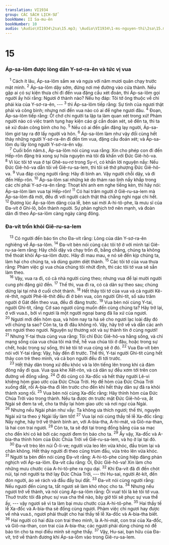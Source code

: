 ```yaml
---
translation: VI1934
group: CÁC SÁCH LỊCH-SỬ
bookName: II Sa-mu-ên 
bookNumber: 10
audio: \Audio\VI1934\2sa\15.mp3; \Audio\VI1934\1-ms-nguyen-thi\2sa\15.mp3
---
```


<div class="title"><h1>15</h1><h3>Áp-sa-lôm được lòng dân Y-sơ-ra-ên và tức vị vua</h3></div>
<span class="verse 2sa_15_1"> <sup>1</sup> Cách ít lâu, Áp-sa-lôm sắm xe và ngựa với năm mươi quân chạy trước mặt mình. </span>
<span class="verse 2sa_15_2"><sup>2</sup> Áp-sa-lôm dậy sớm, đứng nơi mé đường vào cửa thành. Nếu gặp ai có sự kiện thưa chi đi đến vua đặng cầu xét đoán, thì Áp-sa-lôm gọi người ấy hỏi rằng: Ngươi ở thành nào? Nếu họ đáp: Tôi tớ ông thuộc về chi phái kia của Y-sơ-ra-ên, --- </span>
<span class="verse 2sa_15_3"><sup>3</sup> thì Áp-sa-lôm tiếp rằng: Sự tình của ngươi thật phải và công bình; nhưng nơi đền vua nào có ai để nghe ngươi đâu. </span>
<span class="verse 2sa_15_4"><sup>4</sup> Đoạn, Áp-sa-lôm tiếp rằng: Ồ! chớ chi người ta lập ta làm quan xét trong xứ! Phàm người nào có việc tranh tụng hay kiện cáo gì cần đoán xét, sẽ đến ta, thì ta sẽ xử đoán công bình cho họ. </span>
<span class="verse 2sa_15_5"><sup>5</sup> Nếu có ai đến gần đặng lạy người, Áp-sa-lôm giơ tay ra đỡ lấy người và hôn. </span>
<span class="verse 2sa_15_6"><sup>6</sup> Áp-sa-lôm làm như vậy đối cùng hết thảy những người Y-sơ-ra-ên đi đến tìm vua, đặng cầu đoán xét; và Áp-sa-lôm dụ lấy lòng người Y-sơ-ra-ên vậy. <br/></span>
<span class="verse 2sa_15_7"> <sup>7</sup> Cuối bốn năm<a data-toggle="tooltip" data-placement="bottom" title="Có bản khác rằng: Cuối bốn mươi năm">⚓</a>, Áp-sa-lôm nói cùng vua rằng: Xin cho phép con đi đến Hếp-rôn đặng trả xong sự hứa nguyện mà tôi đã khấn với Đức Giê-hô-va. </span>
<span class="verse 2sa_15_8"><sup>8</sup> Vì lúc tôi tớ vua ở tại Ghê-su-rơ trong Sy-ri, có khấn lời nguyện nầy: Nếu Đức Giê-hô-va dẫn tôi về Giê-ru-sa-lem, thì tôi sẽ thờ phượng Đức Giê-hô-va. </span>
<span class="verse 2sa_15_9"><sup>9</sup> Vua đáp cùng người rằng: Hãy đi bình an. Vậy người chỗi dậy, và đi đến Hếp-rôn. </span>
<span class="verse 2sa_15_10"><sup>10</sup> Áp-sa-lôm sai những kẻ do thám rao lịnh nầy khắp trong các chi phái Y-sơ-ra-ên rằng: Thoạt khi anh em nghe tiếng kèn, thì hãy nói: Áp-sa-lôm làm vua tại Hếp-rôn! </span>
<span class="verse 2sa_15_11"><sup>11</sup> Có hai trăm người ở Giê-ru-sa-lem mà Áp-sa-lôm đã mời, đều đi với người cách thật thà chẳng nghi ngại chi hết. </span>
<span class="verse 2sa_15_12"><sup>12</sup> Đương lúc Áp-sa-lôm dâng của lễ, bèn sai mời A-hi-tô-phe, là mưu sĩ của Đa-vít ở Ghi-lô, bổn thành người. Sự phản nghịch trở nên mạnh, và đoàn dân đi theo Áp-sa-lôm càng ngày càng đông. <br/></span>
<div class="title"><h3>Đa-vít trốn khỏi Giê-ru-sa-lem</h3></div>
<span class="verse 2sa_15_13"> <sup>13</sup> Có người đến báo tin cho Đa-vít rằng: Lòng của dân Y-sơ-ra-ên nghiêng về Áp-sa-lôm. </span>
<span class="verse 2sa_15_14"><sup>14</sup> Đa-vít bèn nói cùng các tôi tớ ở với mình tại Giê-ru-sa-lem rằng: Hãy chỗi dậy và chạy trốn đi, bằng chẳng, chúng ta không thế thoát khỏi Áp-sa-lôm được. Hãy đi mau mau, e nó sẽ đến kịp chúng ta, làm hại cho chúng ta, và dùng gươm diệt thành. </span>
<span class="verse 2sa_15_15"><sup>15</sup> Các tôi tớ của vua thưa rằng: Phàm việc gì vua chúa chúng tôi nhứt định, thì các tôi tớ vua sẽ sẵn làm theo. <br/></span>
<span class="verse 2sa_15_16"> <sup>16</sup> Vậy, vua ra đi, có cả nhà người cùng theo; nhưng vua để lại mười người cung phi đặng giữ đền. </span>
<span class="verse 2sa_15_17"><sup>17</sup> Thế thì, vua đi ra, có cả dân sự theo sau; chúng dừng lại tại nhà ở cuối chót thành. </span>
<span class="verse 2sa_15_18"><sup>18</sup> Hết thảy tôi tớ của vua và cả người Kê-rê-thít, người Phê-lê-thít đều đi ở bên vua, còn người Ghi-tít, số sáu trăm người ở Gát đến theo vua, đều đi đàng trước. </span>
<span class="verse 2sa_15_19"><sup>19</sup> Vua bèn nói cùng Y-tai, người Ghi-tít, rằng: Cớ sao ngươi cũng muốn đến cùng chúng ta? Hãy trở lại, ở với vua<a data-toggle="tooltip" data-placement="bottom" title="Nghĩa là vua mới Áp-sa-lôm">⚓</a>, bởi vì ngươi là một người ngoại bang đã lìa xứ của ngươi. </span>
<span class="verse 2sa_15_20"><sup>20</sup> Ngươi mới đến hôm qua, và hôm nay ta há sẽ cho ngươi lạc loài đây đó với chúng ta sao? Còn ta, ta đi đâu không rõ. Vậy, hãy trở về và dẫn các anh em ngươi theo ngươi. Nguyện sự thương xót và sự thành tín ở cùng ngươi! </span>
<span class="verse 2sa_15_21"><sup>21</sup> Nhưng Y-tai thưa cùng vua rằng: Tôi chỉ Đức Giê-hô-va hằng sống, và chỉ mạng sống của vua chúa tôi mà thề, hễ vua chúa tôi ở đâu, hoặc trong sự chết, hoặc trong sự sống, thì kẻ tôi tớ vua cũng sẽ ở đó. </span>
<span class="verse 2sa_15_22"><sup>22</sup> Vua Đa-vít bèn nói với Y-tai rằng: Vậy, hãy đến đi trước. Thế thì, Y-tai người Ghi-tít cùng hết thảy con trẻ theo mình, và cả bọn người đều đi tới trước. <br/></span>
<span class="verse 2sa_15_23"> <sup>23</sup> Hết thảy dân trong xứ đều khóc và la lớn tiếng lên trong khi cả đám đông nầy đi qua. Vua qua khe Xết-rôn, và cả dân sự đều xơm tới trên con đường về đồng vắng. </span>
<span class="verse 2sa_15_24"><sup>24</sup> Ở đó cũng có Xa-đốc và hết thảy người Lê-vi khiêng hòm giao ước của Đức Chúa Trời. Họ để hòm của Đức Chúa Trời xuống đất, rồi A-bia-tha đi lên trước cho đến khi hết thảy dân sự đã ra khỏi thành xong rồi. </span>
<span class="verse 2sa_15_25"><sup>25</sup> Vua bèn nói cùng Xa-đốc rằng: Hãy thỉnh hòm của Đức Chúa Trời vào trong thành. Nếu ta được ơn trước mặt Đức Giê-hô-va, ắt Ngài sẽ đem ta về, cho ta thấy lại hòm giao ước và nơi ngự của Ngài. </span>
<span class="verse 2sa_15_26"><sup>26</sup> Nhưng nếu Ngài phán như vầy: Ta không ưa thích ngươi; thế thì, nguyện Ngài xử ta theo ý Ngài lấy làm tốt! </span>
<span class="verse 2sa_15_27"><sup>27</sup> Vua lại nói cùng thầy tế lễ Xa-đốc rằng: Nầy nghe, hãy trở về thành bình an, với A-bia-tha, A-hi-mát, và Giô-na-than, là hai con trai ngươi. </span>
<span class="verse 2sa_15_28"><sup>28</sup> Còn ta, ta sẽ đợi tại trong đồng bằng của sa mạc cho đến khi có kẻ bởi các ngươi đem tin báo cho ta. </span>
<span class="verse 2sa_15_29"><sup>29</sup> Ấy vậy, Xa-đốc và A-bia-tha thỉnh hòm của Đức Chúa Trời về Giê-ru-sa-lem, và họ ở lại tại đó. <br/></span>
<span class="verse 2sa_15_30"> <sup>30</sup> Đa-vít trèo lên núi Ô-li-ve; người vừa leo lên vừa khóc, đầu trùm lại và chân không. Hết thảy người đi theo cũng trùm đầu, vừa trèo lên vừa khóc. </span>
<span class="verse 2sa_15_31"><sup>31</sup> Người ta bèn đến nói cùng Đa-vít rằng: A-hi-tô-phe cũng hiệp đảng phản nghịch với Áp-sa-lôm. Đa-vít cầu rằng: Ôi, Đức Giê-hô-va! Xin làm cho những mưu chước của A-hi-tô-phe ra ngu dại. </span>
<span class="verse 2sa_15_32"><sup>32</sup> Khi Đa-vít đã đi đến chót núi, tại nơi người ta thờ lạy Đức Chúa Trời, --- thì Hu-sai, người Ạt-kít, đến đón người, áo xé rách và đầu đầy bụi đất. </span>
<span class="verse 2sa_15_33"><sup>33</sup> Đa-vít nói cùng người rằng: Nếu ngươi đến cùng ta, tất ngươi sẽ làm khó nhọc cho ta. </span>
<span class="verse 2sa_15_34"><sup>34</sup> Nhưng nếu ngươi trở về thành, và nói cùng Áp-sa-lôm rằng: Ôi vua! tôi là kẻ tôi tớ vua. Thuở trước tôi đã phục sự vua cha thể nào, bây giờ tôi sẽ phục sự vua thể ấy, --- vậy ngươi sẽ vì ta làm bại mưu chước của A-hi-tô-phe. </span>
<span class="verse 2sa_15_35"><sup>35</sup> Hai thầy tế lễ Xa-đốc và A-bia-tha sẽ đồng cùng ngươi. Phàm việc chi ngươi hay được về nhà vua<a data-toggle="tooltip" data-placement="bottom" title="Ấy là nhà của Áp-sa-lôm, vua mới">⚓</a>, ngươi phải thuật cho hai thầy tế lễ Xa-đốc và A-bia-tha biết. </span>
<span class="verse 2sa_15_36"><sup>36</sup> Hai người có hai đứa con trai theo mình, là A-hi-mát, con trai của Xa-đốc, và Giô-na-than, con trai của A-bia-tha; các ngươi phải dùng chúng nó để báo tin cho ta mọi điều mình sẽ nghe thấy. </span>
<span class="verse 2sa_15_37"><sup>37</sup> Vậy, Hu-sai, bạn hữu của Đa-vít, trở về thành đương khi Áp-sa-lôm vào trong Giê-ru-sa-lem. <br/></span>
